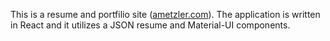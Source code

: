 This is a resume and portfilio site ([ametzler.com](http://ametzler.com)). The application is written in React and it utilizes a JSON resume and Material-UI components.
